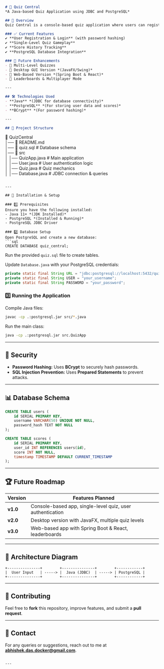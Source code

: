 
```md
# 🧠 Quiz Central  
*A Java-based Quiz Application using JDBC and PostgreSQL*  

## 📌 Overview  
Quiz Central is a console-based quiz application where users can register, authenticate, and take quizzes. Scores are stored in a history tracking system, ensuring that users can see their progress over time.  

### ✅ Current Features  
✔ **User Registration & Login** (with password hashing)  
✔ **Single-Level Quiz Gameplay**  
✔ **Score History Tracking**  
✔ **PostgreSQL Database Integration**  

### 🔮 Future Enhancements  
- 🔹 Multi-Level Quizzes  
- 🔹 Desktop GUI Version *(JavaFX/Swing)*  
- 🔹 Web-Based Version *(Spring Boot & React)*  
- 🔹 Leaderboards & Multiplayer Mode  

---

## 🛠️ Technologies Used  
- **Java** *(JDBC for database connectivity)*  
- **PostgreSQL** *(For storing user data and scores)*  
- **BCrypt** *(For password hashing)*  

---

## 📂 Project Structure  
```
📁 QuizCentral  
│── 📜 README.md  
│── 📜 quiz.sql        # Database schema  
│── 📂 src  
│   │── QuizApp.java   # Main application  
│   │── User.java      # User authentication logic  
│   │── Quiz.java      # Quiz mechanics  
│   │── Database.java  # JDBC connection & queries  
```

---

## 🚀 Installation & Setup  

### 1️⃣ Prerequisites  
Ensure you have the following installed:  
- Java 11+ *(JDK Installed)*  
- PostgreSQL *(Installed & Running)*  
- PostgreSQL JDBC Driver  

### 2️⃣ Database Setup  
Open PostgreSQL and create a new database:  
```sql
CREATE DATABASE quiz_central;
```
Run the provided `quiz.sql` file to create tables.  

Update `Database.java` with your PostgreSQL credentials:  
```java
private static final String URL = "jdbc:postgresql://localhost:5432/quiz_central";
private static final String USER = "your_username";
private static final String PASSWORD = "your_password";
```

### 3️⃣ Running the Application  
Compile Java files:  
```sh
javac -cp .:postgresql.jar src/*.java  
```
Run the main class:  
```sh
java -cp .:postgresql.jar src.QuizApp  
```

---

## 🔐 Security  
- **Password Hashing:** Uses **BCrypt** to securely hash passwords.  
- **SQL Injection Prevention:** Uses **Prepared Statements** to prevent attacks.  

---

## 📊 Database Schema  
```sql
CREATE TABLE users (
    id SERIAL PRIMARY KEY,
    username VARCHAR(50) UNIQUE NOT NULL,
    password_hash TEXT NOT NULL
);

CREATE TABLE scores (
    id SERIAL PRIMARY KEY,
    user_id INT REFERENCES users(id),
    score INT NOT NULL,
    timestamp TIMESTAMP DEFAULT CURRENT_TIMESTAMP
);
```

---

## 🏆 Future Roadmap  

| Version | Features Planned |
|---------|----------------|
| **v1.0** | Console-based app, single-level quiz, user authentication |
| **v2.0** | Desktop version with JavaFX, multiple quiz levels |
| **v3.0** | Web-based app with Spring Boot & React, leaderboards |

---

## 🎨 Architecture Diagram  

```
+---------------+        +---------------+        +------------+
|  User Input   | -----> |  Java (JDBC)  | -----> | PostgreSQL |
+---------------+        +---------------+        +------------+
```

---

## 🤝 Contributing  
Feel free to **fork** this repository, improve features, and submit a **pull request**.  

---

## 📧 Contact  
For any queries or suggestions, reach out to me at **abhishek.das.docker@gmail.com**.  
```

---
